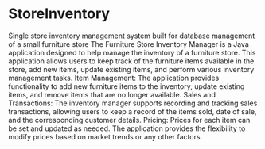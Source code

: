 # StoreInventory
Single store inventory management system built for database management of a small furniture store
The Furniture Store Inventory Manager is a Java application designed to help manage the inventory of a furniture store. This application allows users to keep track of the furniture items available in the store, add new items, update existing items, and perform various inventory management tasks.
Item Management: The application provides functionality to add new furniture items to the inventory, update existing items, and remove items that are no longer available.
Sales and Transactions: The inventory manager supports recording and tracking sales transactions, allowing users to keep a record of the items sold, date of sale, and the corresponding customer details.
Pricing: Prices for each item can be set and updated as needed. The application provides the flexibility to modify prices based on market trends or any other factors.
